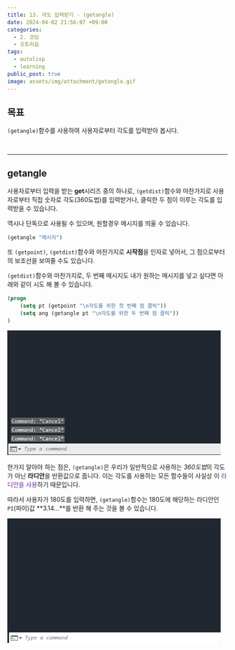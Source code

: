 ```yaml
---
title: 13. 각도 입력받기 - (getangle)
date: 2024-04-02 21:56:07 +09:00
categories:
  - 2. 코딩
  - 오토리습
tags:
  - autolisp
  - learning
public_post: true
image: assets/img/attachment/getangle.gif
---
```

## 목표
`(getangle)`함수를 사용하여 사용자로부터 각도를 입력받아 봅시다.


<br>
<hr>

## getangle
사용자로부터 입력을 받는 **get**시리즈 중의 하나로, `(getdist)`함수와 마찬가지로 사용자로부터 직접 숫자로 각도(360도법)를 입력받거나, 클릭한 두 점이 이루는 각도를 입력받을 수 있습니다.

역시나 단독으로 사용될 수 있으며, 원할경우 메시지를 띄울 수 있습니다.
```lisp
(getangle "메시지")
```

또 `(getpoint)`, `(getdist)`함수와 마찬가지로 **시작점**을 인자로 넣어서, 그 점으로부터의 보조선을 보여줄 수도 있습니다.

`(getdist)`함수와 마찬가지로, 두 번째 메시지도 내가 원하는 메시지를 넣고 싶다면 아래와 같이 시도 해 볼 수 있습니다.
```lisp
(progn
	(setq pt (getpoint "\n각도를 위한 첫 번째 점 클릭"))
	(setq ang (getangle pt "\n각도를 위한 두 번째 점 클릭"))
)
```

![](assets/img/attachment/getangle.gif)

한가지 알아야 하는 점은, `(getangle)`은 우리가 일반적으로 사용하는 *360도법*의 각도가 아닌 **라디안**을 반환값으로 줍니다. 이는 각도를 사용하는 모든 함수들이 사실상 이 <font color="#7030a0">라디안을 사용</font>하기 때문입니다.

따라서 사용자가 180도를 입력하면, `(getangle)`함수는 180도에 해당하는 라디안인 `PI`(파이)값 **3.14...**를 반환 해 주는 것을 볼 수 있습니다.

![](assets/img/attachment/getangle1.gif)
